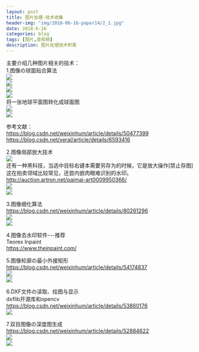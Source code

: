 ```yaml
---
layout: post
title: 图片处理-技术收集
header-img: "img/2018-06-16-paper14/2_1.jpg"
date: 2018-6-16
categories: blog
tags: [图片,音视频]
description: 图片处理技术积累
---
```



主要介绍几种图片相关的技术：<br>
1.图像の球面贴合算法<br>
![](/img/2018-06-16-paper14/7_1.PNG)<br>
![](/img/2018-06-16-paper14/7_2.PNG)<br>
![](/img/2018-06-16-paper14/9.PNG)<br>
![](/img/2018-06-16-paper14/10.PNG)<br>
将一张地球平面图转化成球面图<br>
![](/img/2018-06-16-paper14/8.jpg)<br>
![](/img/2018-06-16-paper14/8_1.PNG)<br>

参考文献：<br>
https://blog.csdn.net/weixinhum/article/details/50477399<br>
https://blog.csdn.net/xeral/article/details/6593416<br>

2.图像局部放大技术<br>
![](/img/2018-06-16-paper14/12.PNG)<br>
还有一种黑科技，当选中目标右键本需要另存为的时候，它是放大操作[禁止存图]<br>
这在拍卖领域比较常见，还尝内嵌肉眼难识别的水印。<br>
http://auction.artron.net/paimai-art0009950366/<br>
![](/img/2018-06-16-paper14/15_1.PNG)<br>
![](/img/2018-06-16-paper14/15_2.PNG)<br>

3.图像细化算法<br>
https://blog.csdn.net/weixinhum/article/details/80261296<br>
![](/img/2018-06-16-paper14/13.png)<br>
![](/img/2018-06-16-paper14/14.png)<br>

4.图像去水印软件---推荐<br>
Teorex Inpaint<br>
https://www.theinpaint.com/<br>

5.图像轮廓の最小外接矩形<br>
https://blog.csdn.net/weixinhum/article/details/54174837<br>
![](/img/2018-06-16-paper14/12.jpg)<br>
![](/img/2018-06-16-paper14/13.jpg)<br>

6.DXF文件の读取、绘图与显示<br>
dxflib开源库和opencv<br>
https://blog.csdn.net/weixinhum/article/details/53860176<br>
![](/img/2018-06-16-paper14/14.jpg)<br>

7.双目图像の深度图生成<br>
https://blog.csdn.net/weixinhum/article/details/52884622<br>
![](/img/2018-06-16-paper14/16_1.jpg)<br>
![](/img/2018-06-16-paper14/16_2.jpg)<br>
